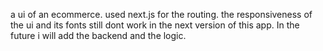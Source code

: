 a ui of an ecommerce. used next.js for the routing. the responsiveness of the ui and its fonts still dont work in the next version of this app. In the future i will add the backend and the logic.
